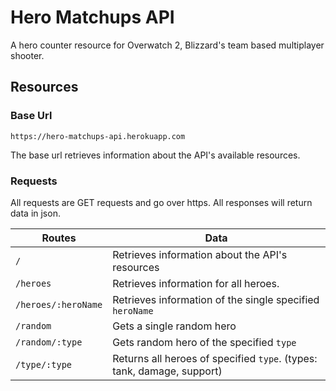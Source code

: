 # Hero Matchups API

A hero counter resource for Overwatch 2, Blizzard's team based multiplayer shooter.


## Resources

### Base Url
`https://hero-matchups-api.herokuapp.com`

The base url retrieves information about the API's available resources. 

### Requests 
All requests are GET requests and go over https. All responses will return data in json.

| Routes | Data |
| ------------------- | --------------------------------- |
| `/` | Retrieves information about the API's resources  |
| `/heroes`           | Retrieves information for all heroes. |
| `/heroes/:heroName` | Retrieves information of the single specified `heroName` |
| `/random`           | Gets a single random hero |
| `/random/:type`     | Gets random hero of the specified `type` |
| `/type/:type`       | Returns all heroes of specified `type`. (types: tank, damage, support) |